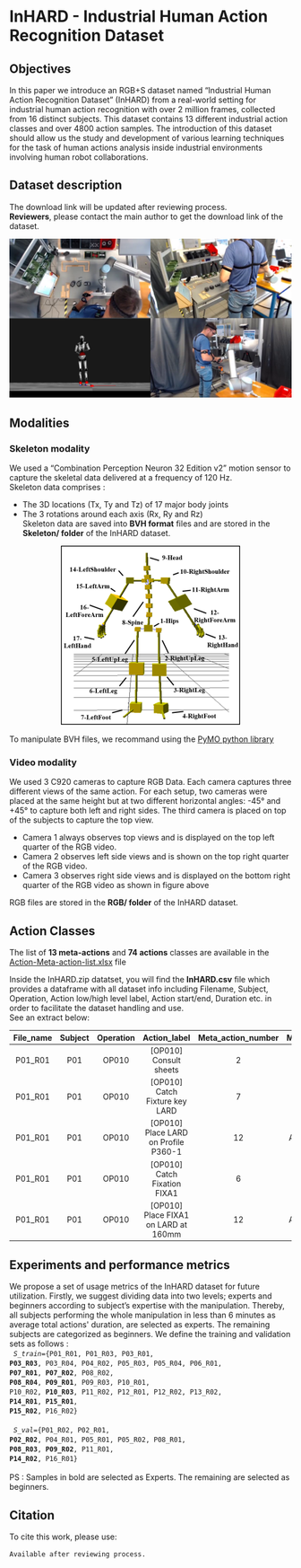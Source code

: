 # InHARD - Industrial Human Action Recognition Dataset  

## Objectives
In this paper we introduce an RGB+S dataset named “Industrial Human Action Recognition Dataset” (InHARD) from a real-world setting for industrial human action recognition with over 2 million frames, collected from 16 distinct subjects. This dataset contains 13 different industrial action classes and over 4800 action samples. The introduction of this dataset should allow us the study and development of various learning techniques for the task of human actions analysis inside industrial environments involving human robot collaborations.

## Dataset description
The download link will be updated after reviewing process.  
**Reviewers**, please contact the main author to get the download link of the dataset.  

![dataset example](rsc/InHard_dataset.png)

## Modalities  
### Skeleton modality 
We used a “Combination Perception Neuron 32 Edition v2” motion sensor to capture the skeletal data delivered at a frequency of 120 Hz.  
Skeleton data comprises :
* The 3D locations (Tx, Ty and Tz) of 17 major body joints
* The 3 rotations around each axis (Rx, Ry and Rz)  
Skeleton data are saved into **BVH format** files and are stored in the **Skeleton/ folder** of the InHARD dataset.  

<center><img src="rsc/Skeleton-joints-hierarchy.png" alt="Skeleton-joints-hierarchy"></center>

To manipulate BVH files, we recommand using the [PyMO python library](https://github.com/omimo/PyMO/)

### Video modality
We used 3 C920 cameras to capture RGB Data. Each camera captures three different views of the same action. For each setup, two cameras were placed at the same height but at two different horizontal angles: -45° and +45° to capture both left and right sides. The third camera is placed on top of the subjects to capture the top view. 

* Camera 1 always observes top views and is displayed on the top left quarter of the RGB video. 
* Camera 2 observes left side views and is shown on the top right quarter of the RGB video. 
* Camera 3 observes right side views and is displayed on the bottom right quarter of the RGB video as shown in figure above

RGB files are stored in the **RGB/ folder** of the InHARD dataset.

## Action Classes
The list of **13 meta-actions** and **74 actions** classes are available in the [Action-Meta-action-list.xlsx](rsc/Action-Meta-action-list.xlsx) file

Inside the InHARD.zip datatset, you will find the **InHARD.csv** file which provides a dataframe with all dataset info including Filename, Subject, Operation, Action low/high level label, Action start/end, Duration etc. in order to facilitate the dataset handling and use.  
See an extract below:  

| File_name | Subject | Operation | Action_label | Meta_action_number | Meta_action_label | Action_start_bvh_frame | Action_end_bvh_frame | Action_start_rgb_sec | Action_end_rgb_sec | Action_start_rgb_frame | Action_end_rgb_frame | Duration | 
|:-------------:|:-------------:|:-----------------------------:|:-------------:|:-------------:|:-------------:|:-------------:|:-------------:|:-------------:|:-------------:|:-------------:|:-------------:|:-----:|
| P01_R01 | P01 | OP010 | [OP010] Consult sheets | 2 | Consult sheets | 323 | 1071 | 2.72 | 9.00 | 68 | 225 | 6.28 | 
| P01_R01 | P01 | OP010 | [OP010] Catch Fixture key  LARD | 7 | Picking left | 1342 | 1528 | 11.28 | 12.84 | 282 | 321 | 1.56 | 
| P01_R01 | P01 | OP010 | [OP010] Place LARD on Profile P360-1 | 12 | Assemble system | 1647 | 2247 | 13.84 | 18.88 | 346 | 472 | 5.04 | 
| P01_R01 | P01 | OP010 | [OP010] Catch Fixation FIXA1 | 6 | Picking in front | 2775 | 3028 | 23.32 | 25.44 | 583 | 636 | 2.12 | 
| P01_R01 | P01 | OP010 | [OP010] Place FIXA1 on LARD at 160mm | 12 | Assemble system | 3151 | 3428 | 26.48 | 28.80 | 662 | 720 | 2.32 | 


## Experiments and performance metrics

We propose a set of usage metrics of the InHARD dataset for future utilization. 
Firstly, we suggest dividing data into two levels; experts and beginners according to subject’s expertise with the manipulation. 
Thereby, all subjects performing the whole manipulation in less than 6 minutes as average total actions' duration, are selected as experts. The remaining subjects are categorized as beginners. 
We define the training and validation sets as follows :  
<code>
_S_train_={P01_R01, P01_R03, P03_R01, **P03_R03**, P03_R04, P04_R02, P05_R03, P05_R04, P06_R01, **P07_R01**, **P07_R02**, P08_R02, **P08_R04**, **P09_R01**, P09_R03, P10_R01, P10_R02, **P10_R03**, P11_R02, P12_R01, P12_R02, P13_R02, **P14_R01**, **P15_R01**, **P15_R02**, P16_R02}    
</code>
<code>
_S_val_={P01_R02, P02_R01, **P02_R02**, P04_R01, P05_R01, P05_R02, P08_R01, **P08_R03**, **P09_R02**, P11_R01, **P14_R02**, P16_R01}   
</code>
PS : Samples in bold are selected as Experts. The remaining are selected as beginners.  

## Citation
To cite this work, please use:  
``` 
Available after reviewing process.
```